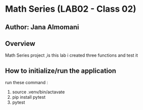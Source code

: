 # Math Series (LAB02 - Class 02)

## Author: Jana Almomani

## Overview 
Math Series project ,is this lab i created three functions and test it

## How to initialize/run the application 
run these command :
1. source .venv/bin/actavate
2. pip install pytest
3. pytest

